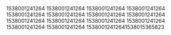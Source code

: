 1538001241264
1538001241264
1538001241264
1538001241264
1538001241264
1538001241264
1538001241264
1538001241264
1538001241264
1538001241264
1538001241264
1538001241264
1538001241264
1538001241264
15380012412641538015365823